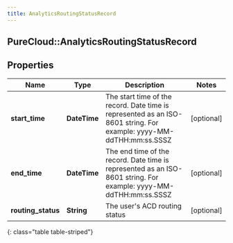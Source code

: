 ```yaml
---
title: AnalyticsRoutingStatusRecord
---
```

## PureCloud::AnalyticsRoutingStatusRecord

## Properties

|Name | Type | Description | Notes|
|------------ | ------------- | ------------- | -------------|
| **start_time** | **DateTime** | The start time of the record. Date time is represented as an ISO-8601 string. For example: yyyy-MM-ddTHH:mm:ss.SSSZ | [optional] |
| **end_time** | **DateTime** | The end time of the record. Date time is represented as an ISO-8601 string. For example: yyyy-MM-ddTHH:mm:ss.SSSZ | [optional] |
| **routing_status** | **String** | The user&#39;s ACD routing status | [optional] |
{: class="table table-striped"}


